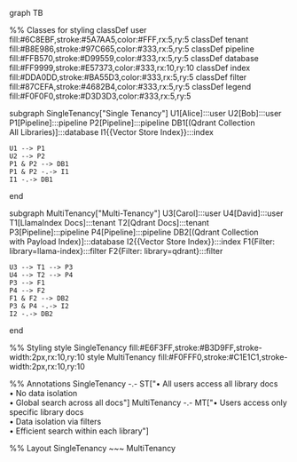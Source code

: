 graph TB

%% Classes for styling
classDef user fill:#6C8EBF,stroke:#5A7AA5,color:#FFF,rx:5,ry:5
classDef tenant fill:#B8E986,stroke:#97C665,color:#333,rx:5,ry:5
classDef pipeline fill:#FFB570,stroke:#D99559,color:#333,rx:5,ry:5
classDef database fill:#FF9999,stroke:#E57373,color:#333,rx:10,ry:10
classDef index fill:#DDA0DD,stroke:#BA55D3,color:#333,rx:5,ry:5
classDef filter fill:#87CEFA,stroke:#4682B4,color:#333,rx:5,ry:5
classDef legend fill:#F0F0F0,stroke:#D3D3D3,color:#333,rx:5,ry:5

subgraph SingleTenancy["Single Tenancy"]
    U1[Alice]:::user
    U2[Bob]:::user
    P1[Pipeline]:::pipeline
    P2[Pipeline]:::pipeline
    DB1[(Qdrant Collection<br>All Libraries)]:::database
    I1{{Vector Store Index}}:::index
    
    U1 --> P1
    U2 --> P2
    P1 & P2 --> DB1
    P1 & P2 -.-> I1
    I1 -.-> DB1
end

subgraph MultiTenancy["Multi-Tenancy"]
    U3[Carol]:::user
    U4[David]:::user
    T1[LlamaIndex Docs]:::tenant
    T2[Qdrant Docs]:::tenant
    P3[Pipeline]:::pipeline
    P4[Pipeline]:::pipeline
    DB2[(Qdrant Collection<br>with Payload Index)]:::database
    I2{{Vector Store Index}}:::index
    F1{Filter: library=llama-index}:::filter
    F2{Filter: library=qdrant}:::filter
    
    U3 --> T1 --> P3
    U4 --> T2 --> P4
    P3 --> F1
    P4 --> F2
    F1 & F2 --> DB2
    P3 & P4 -.-> I2
    I2 -.-> DB2
end

%% Styling
style SingleTenancy fill:#E6F3FF,stroke:#B3D9FF,stroke-width:2px,rx:10,ry:10
style MultiTenancy fill:#F0FFF0,stroke:#C1E1C1,stroke-width:2px,rx:10,ry:10

%% Annotations
SingleTenancy -.- ST["• All users access all library docs<br>• No data isolation<br>• Global search across all docs"]
MultiTenancy -.- MT["• Users access only specific library docs<br>• Data isolation via filters<br>• Efficient search within each library"]

%% Layout
SingleTenancy ~~~ MultiTenancy
